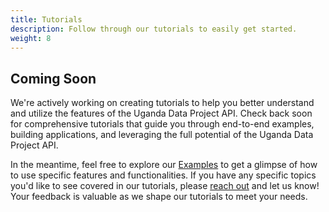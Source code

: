 ```yaml
---
title: Tutorials
description: Follow through our tutorials to easily get started.
weight: 8
---
```


## Coming Soon

We're actively working on creating tutorials to help you better understand and utilize the features of the Uganda Data Project API. Check back soon for comprehensive tutorials that guide you through end-to-end examples, building applications, and leveraging the full potential of the Uganda Data Project API.

In the meantime, feel free to explore our [Examples](/docs/examples/) to get a glimpse of how to use specific features and functionalities. If you have any specific topics you'd like to see covered in our tutorials, please [reach out](mailto:support@uganda-data-project.com) and let us know! Your feedback is valuable as we shape our tutorials to meet your needs.
